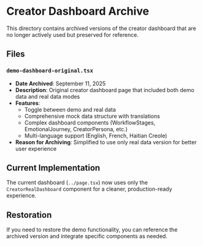 # Creator Dashboard Archive

This directory contains archived versions of the creator dashboard that are no longer actively used but preserved for reference.

## Files

### `demo-dashboard-original.tsx`
- **Date Archived**: September 11, 2025
- **Description**: Original creator dashboard page that included both demo data and real data modes
- **Features**: 
  - Toggle between demo and real data
  - Comprehensive mock data structure with translations
  - Complex dashboard components (WorkflowStages, EmotionalJourney, CreatorPersona, etc.)
  - Multi-language support (English, French, Haitian Creole)
- **Reason for Archiving**: Simplified to use only real data version for better user experience

## Current Implementation
The current dashboard (`../page.tsx`) now uses only the `CreatorRealDashboard` component for a cleaner, production-ready experience.

## Restoration
If you need to restore the demo functionality, you can reference the archived version and integrate specific components as needed.